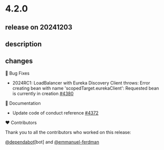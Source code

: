 # 4.2.0

## release on 20241203
## description
## changes
🐞 Bug Fixes

* 2024RC1: LoadBalancer with Eureka Discovery Client throws: Error creating bean with name 'scopedTarget.eurekaClient': Requested bean is currently in creation <a href="https://github.com/spring-cloud/spring-cloud-netflix/issues/4380" data-hovercard-type="issue" data-hovercard-url="/spring-cloud/spring-cloud-netflix/issues/4380/hovercard">#4380</a>

📔 Documentation

* Update code of conduct reference <a href="https://github.com/spring-cloud/spring-cloud-netflix/pull/4372" data-hovercard-type="pull_request" data-hovercard-url="/spring-cloud/spring-cloud-netflix/pull/4372/hovercard">#4372</a>

❤️ Contributors

Thank you to all the contributors who worked on this release:

<a class="user-mention notranslate" data-hovercard-type="organization" data-hovercard-url="/orgs/dependabot/hovercard" data-octo-click="hovercard-link-click" data-octo-dimensions="link_type:self" href="https://github.com/dependabot">@dependabot</a>[bot] and <a class="user-mention notranslate" data-hovercard-type="user" data-hovercard-url="/users/emmanuel-ferdman/hovercard" data-octo-click="hovercard-link-click" data-octo-dimensions="link_type:self" href="https://github.com/emmanuel-ferdman">@emmanuel-ferdman</a>

